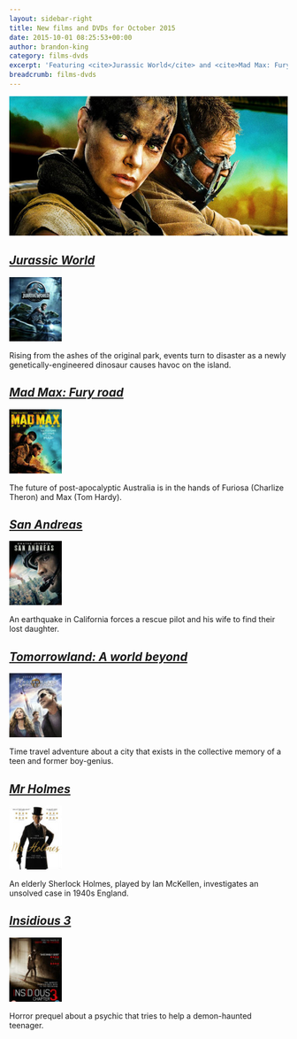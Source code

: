 ```yaml
---
layout: sidebar-right
title: New films and DVDs for October 2015
date: 2015-10-01 08:25:53+00:00
author: brandon-king
category: films-dvds
excerpt: 'Featuring <cite>Jurassic World</cite> and <cite>Mad Max: Fury road</cite>.'
breadcrumb: films-dvds
---
```

![Mad Max: Fury road](/images/featured/featured-mad-max-fury-road.jpg)

## [<cite>Jurassic World</cite>](https://suffolk.spydus.co.uk/cgi-bin/spydus.exe/ENQ/OPAC/BIBENQ/10839309?QRY=CTIBIB%3C%20IRN(53236417)&QRYTEXT=Jurassic%20world%20%5Bvideorecording%5D)

[![Jurassic World](/images/article/jurassic-world.jpg)](https://suffolk.spydus.co.uk/cgi-bin/spydus.exe/ENQ/OPAC/BIBENQ/10839309?QRY=CTIBIB%3C%20IRN(53236417)&QRYTEXT=Jurassic%20world%20%5Bvideorecording%5D)

Rising from the ashes of the original park, events turn to disaster as a newly genetically-engineered dinosaur causes havoc on the island.

## [<cite>Mad Max: Fury road</cite>](https://suffolk.spydus.co.uk/cgi-bin/spydus.exe/ENQ/OPAC/BIBENQ/10840731?QRY=CTIBIB%3C%20IRN(54305132)&QRYTEXT=Mad%20Max%3A%20Fury%20road%20%5Bvideorecording%5D)

[![Mad Max: Fury road](/images/article/mad-max-fury-road.jpg)](https://suffolk.spydus.co.uk/cgi-bin/spydus.exe/ENQ/OPAC/BIBENQ/10840731?QRY=CTIBIB%3C%20IRN(54305132)&QRYTEXT=Mad%20Max%3A%20Fury%20road%20%5Bvideorecording%5D)

The future of post-apocalyptic Australia is in the hands of Furiosa (Charlize Theron) and Max (Tom Hardy).

## [<cite>San Andreas</cite>](https://suffolk.spydus.co.uk/cgi-bin/spydus.exe/ENQ/OPAC/BIBENQ/10842392?QRY=CTIBIB%3C%20IRN(52925259)&QRYTEXT=San%20Andreas%20%5Bvideorecording%5D)

[![San Andreas](/images/article/san-andreas.jpg)](ttps://suffolk.spydus.co.uk/cgi-bin/spydus.exe/ENQ/OPAC/BIBENQ/10842392?QRY=CTIBIB%3C%20IRN(52925259)&QRYTEXT=San%20Andreas%20%5Bvideorecording%5D)

An earthquake in California forces a rescue pilot and his wife to find their lost daughter.

## [<cite>Tomorrowland: A world beyond</cite>](https://suffolk.spydus.co.uk/cgi-bin/spydus.exe/ENQ/OPAC/BIBENQ/10844570?QRY=CTIBIB%3C%20IRN(5550855)&QRYTEXT=Tomorrowland%20-%20A%20world%20beyond%20%5Bvideorecording%5D)

[![Tomorrowland: A world beyond](/images/article/tomorrowland.jpg)](https://suffolk.spydus.co.uk/cgi-bin/spydus.exe/ENQ/OPAC/BIBENQ/10844570?QRY=CTIBIB%3C%20IRN(5550855)&QRYTEXT=Tomorrowland%20-%20A%20world%20beyond%20%5Bvideorecording%5D)

Time travel adventure about a city that exists in the collective memory of a teen and former boy-genius.

## [<cite>Mr Holmes</cite>](https://suffolk.spydus.co.uk/cgi-bin/spydus.exe/ENQ/OPAC/BIBENQ/10848385?QRY=CTIBIB%3C%20IRN(55308254)&QRYTEXT=Mr%20Holmes%20%5Bvideorecording%5D)

[![Mr Holmes](/images/article/mr-holmes.jpg)](https://suffolk.spydus.co.uk/cgi-bin/spydus.exe/ENQ/OPAC/BIBENQ/10848385?QRY=CTIBIB%3C%20IRN(55308254)&QRYTEXT=Mr%20Holmes%20%5Bvideorecording%5D)

An elderly Sherlock Holmes, played by Ian McKellen, investigates an unsolved case in 1940s England.

## [<cite>Insidious 3</cite>](https://suffolk.spydus.co.uk/cgi-bin/spydus.exe/ENQ/OPAC/BIBENQ/12852258?QRY=CTIBIB%3C%20IRN(55308252)&QRYTEXT=Insidious%20-%20Chapter%203%20%5Bvideorecording%5D)

[![Insidious 3](/images/article/insidious-3.jpg)](https://suffolk.spydus.co.uk/cgi-bin/spydus.exe/ENQ/OPAC/BIBENQ/12852258?QRY=CTIBIB%3C%20IRN(55308252)&QRYTEXT=Insidious%20-%20Chapter%203%20%5Bvideorecording%5D)

Horror prequel about a psychic that tries to help a demon-haunted teenager.
